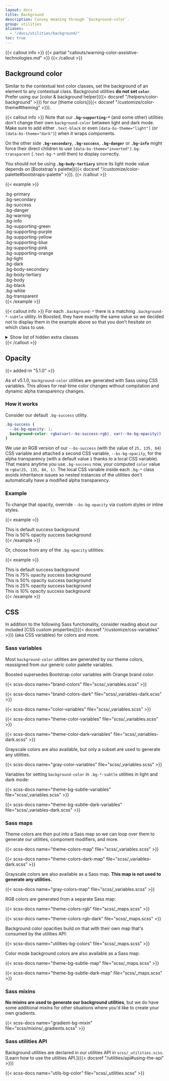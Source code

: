 ```yaml
---
layout: docs
title: Background
description: Convey meaning through `background-color`.
group: utilities
aliases:
  - "/docs/utilities/background/"
toc: true
---
```


{{< callout info >}}
{{< partial "callouts/warning-color-assistive-technologies.md" >}}
{{< /callout >}}

## Background color

Similar to the contextual text color classes, set the background of an element to any contextual class. Background utilities **do not set `color`**. Prefer using our [color & background helper]({{< docsref "/helpers/color-background" >}}) for our [theme colors]({{< docsref "/customize/color-theme#theming" >}}).

{{< callout info >}}
Note that our **`.bg-supporting-*`** (and some other) utilities don't change their own `background-color` between light and dark mode. Make sure to add either `.text-black` or even `[data-bs-theme="light"]` (or `[data-bs-theme="dark"]`) when it wraps components.

On the other side **`.bg-secondary`**, **`.bg-success`**, **`.bg-danger`** or **`.bg-info`** might force their direct children to use `[data-bs-theme="inverted"].bg-transparent` (`.text-bg-*` until then) to display correctly.

You should not be using **`.bg-body-tertiary`** since its light mode value depends on [Bootstrap's palette]({{< docsref "/customize/color-palette#bootstraps-palette" >}}).
{{< /callout >}}

<!-- Boosted mod: inconsistent background color & naming, showing only supporting color naming -->
{{< example >}}
<div class="p-3 mb-2 fw-bold bg-primary"><span class="text-bg-primary">.bg-primary</span></div>
<div class="p-3 mb-2 fw-bold bg-secondary"><span class="text-bg-secondary">.bg-secondary</span></div>
<div class="p-3 mb-2 fw-bold bg-success"><span class="text-bg-success">.bg-success</span></div>
<div class="p-3 mb-2 fw-bold bg-danger"><span class="text-bg-danger">.bg-danger</span></div>
<div class="p-3 mb-2 fw-bold bg-warning"><span class="text-bg-warning">.bg-warning</span></div>
<div class="p-3 mb-2 fw-bold bg-info"><span class="text-bg-info">.bg-info</span></div>
<div class="p-3 mb-2 fw-bold bg-supporting-green" data-bs-theme="light">.bg-supporting-green</div>
<div class="p-3 mb-2 fw-bold bg-supporting-purple" data-bs-theme="light">.bg-supporting-purple</div>
<div class="p-3 mb-2 fw-bold bg-supporting-yellow" data-bs-theme="light">.bg-supporting-yellow</div>
<div class="p-3 mb-2 fw-bold bg-supporting-blue" data-bs-theme="light">.bg-supporting-blue</div>
<div class="p-3 mb-2 fw-bold bg-supporting-pink" data-bs-theme="light">.bg-supporting-pink</div>
<div class="p-3 mb-2 fw-bold bg-supporting-orange" data-bs-theme="light">.bg-supporting-orange</div>
<div class="p-3 mb-2 fw-bold bg-light" data-bs-theme="light">.bg-light</div>
<div class="p-3 mb-2 fw-bold bg-dark" data-bs-theme="dark">.bg-dark</div>
<div class="p-3 mb-2 fw-bold bg-body-secondary">.bg-body-secondary</div>
<div class="p-3 mb-2 fw-bold bg-body-tertiary">.bg-body-tertiary</div>
<div class="p-3 mb-2 fw-bold bg-body">.bg-body</div>
<div class="p-3 mb-2 fw-bold bg-black" data-bs-theme="dark">.bg-black</div>
<div class="p-3 mb-2 fw-bold bg-white" data-bs-theme="light">.bg-white</div>
<div class="p-3 mb-2 fw-bold bg-transparent">.bg-transparent</div>
{{< /example >}}

{{< callout info >}}
For each `.background-*` there is a matching `.background-*-subtle` utility. In Boosted, they have exactly the same value so we decided not to display them in the example above so that you don't hesitate on which class to use.

<details>
  <summary>Show list of hidden extra classes</summary>
  <br>
{{< background-subtle.inline >}}
{{- range (index $.Site.Data "theme-colors") }}
- `.bg-{{ .name }}-subtle`
{{- end -}}
{{< /background-subtle.inline >}}
</details>
{{< /callout >}}

<!-- Boosted mod: no background gradient -->

## Opacity

{{< added-in "5.1.0" >}}

As of v5.1.0, `background-color` utilities are generated with Sass using CSS variables. This allows for real-time color changes without compilation and dynamic alpha transparency changes.

### How it works

Consider our default `.bg-success` utility.

```css
.bg-success {
  --bs-bg-opacity: 1;
  background-color: rgba(var(--bs-success-rgb), var(--bs-bg-opacity)) !important;
}
```

We use an RGB version of our `--bs-success` (with the value of `25, 135, 84`) CSS variable and attached a second CSS variable, `--bs-bg-opacity`, for the alpha transparency (with a default value `1` thanks to a local CSS variable). That means anytime you use `.bg-success` now, your computed `color` value is `rgba(25, 135, 84, 1)`. The local CSS variable inside each `.bg-*` class avoids inheritance issues so nested instances of the utilities don't automatically have a modified alpha transparency.

### Example

To change that opacity, override `--bs-bg-opacity` via custom styles or inline styles.

{{< example >}}
<div class="bg-success p-2 text-dark">This is default success background</div>
<div class="bg-success p-2" style="--bs-bg-opacity: .5;">This is 50% opacity success background</div>
{{< /example >}}

Or, choose from any of the `.bg-opacity` utilities:

{{< example >}}
<div class="bg-success p-2 text-dark">This is default success background</div>
<div class="bg-success p-2 text-dark bg-opacity-75">This is 75% opacity success background</div>
<div class="bg-success p-2 text-dark bg-opacity-50">This is 50% opacity success background</div>
<div class="bg-success p-2 text-dark bg-opacity-25">This is 25% opacity success background</div>
<div class="bg-success p-2 text-dark bg-opacity-10">This is 10% opacity success background</div>
{{< /example >}}

## CSS

In addition to the following Sass functionality, consider reading about our included [CSS custom properties]({{< docsref "/customize/css-variables" >}}) (aka CSS variables) for colors and more.

### Sass variables

Most `background-color` utilities are generated by our theme colors, reassigned from our generic color palette variables.

<!-- Boosted mod -->
Boosted supersedes Bootstrap color variables with Orange brand color.

{{< scss-docs name="brand-colors" file="scss/_variables.scss" >}}

{{< scss-docs name="brand-colors-dark" file="scss/_variables-dark.scss" >}}

{{< scss-docs name="color-variables" file="scss/_variables.scss" >}}

{{< scss-docs name="theme-color-variables" file="scss/_variables.scss" >}}

{{< scss-docs name="theme-color-dark-variables" file="scss/_variables-dark.scss" >}}

<!-- Boosted mod: no background gradient -->

Grayscale colors are also available, but only a subset are used to generate any utilities.

{{< scss-docs name="gray-color-variables" file="scss/_variables.scss" >}}

Variables for setting `background-color` in `.bg-*-subtle` utilities in light and dark mode:

{{< scss-docs name="theme-bg-subtle-variables" file="scss/_variables.scss" >}}

{{< scss-docs name="theme-bg-subtle-dark-variables" file="scss/_variables-dark.scss" >}}

### Sass maps

Theme colors are then put into a Sass map so we can loop over them to generate our utilities, component modifiers, and more.

{{< scss-docs name="theme-colors-map" file="scss/_variables.scss" >}}

{{< scss-docs name="theme-colors-dark-map" file="scss/_variables-dark.scss" >}}

Grayscale colors are also available as a Sass map. **This map is not used to generate any utilities.**

{{< scss-docs name="gray-colors-map" file="scss/_variables.scss" >}}

RGB colors are generated from a separate Sass map:

{{< scss-docs name="theme-colors-rgb" file="scss/_maps.scss" >}}

{{< scss-docs name="theme-colors-rgb-dark" file="scss/_maps.scss" >}}

Background color opacities build on that with their own map that's consumed by the utilities API:

{{< scss-docs name="utilities-bg-colors" file="scss/_maps.scss" >}}

Color mode background colors are also available as a Sass map:

{{< scss-docs name="theme-bg-subtle-map" file="scss/_maps.scss" >}}

{{< scss-docs name="theme-bg-subtle-dark-map" file="scss/_maps.scss" >}}

### Sass mixins

**No mixins are used to generate our background utilities**, but we do have some additional mixins for other situations where you'd like to create your own gradients.

{{< scss-docs name="gradient-bg-mixin" file="scss/mixins/_gradients.scss" >}}

<!-- Boosted mod: no background gradient -->

### Sass utilities API

Background utilities are declared in our utilities API in `scss/_utilities.scss`. [Learn how to use the utilities API.]({{< docsref "/utilities/api#using-the-api" >}})

{{< scss-docs name="utils-bg-color" file="scss/_utilities.scss" >}}
